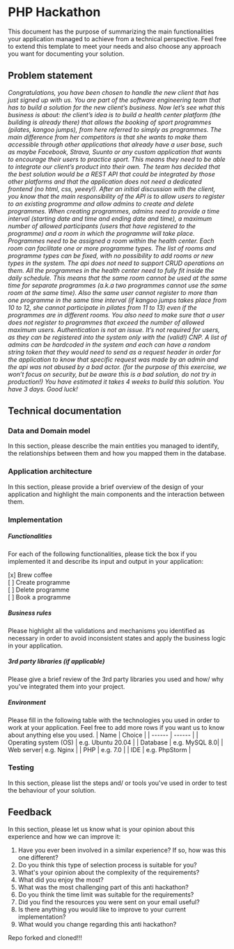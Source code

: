 # PHP Hackathon
This document has the purpose of summarizing the main functionalities your application managed to achieve from a technical perspective. Feel free to extend this template to meet your needs and also choose any approach you want for documenting your solution.

## Problem statement
*Congratulations, you have been chosen to handle the new client that has just signed up with us.  You are part of the software engineering team that has to build a solution for the new client’s business.
Now let’s see what this business is about: the client’s idea is to build a health center platform (the building is already there) that allows the booking of sport programmes (pilates, kangoo jumps), from here referred to simply as programmes. The main difference from her competitors is that she wants to make them accessible through other applications that already have a user base, such as maybe Facebook, Strava, Suunto or any custom application that wants to encourage their users to practice sport. This means they need to be able to integrate our client’s product into their own.
The team has decided that the best solution would be a REST API that could be integrated by those other platforms and that the application does not need a dedicated frontend (no html, css, yeeey!). After an initial discussion with the client, you know that the main responsibility of the API is to allow users to register to an existing programme and allow admins to create and delete programmes.
When creating programmes, admins need to provide a time interval (starting date and time and ending date and time), a maximum number of allowed participants (users that have registered to the programme) and a room in which the programme will take place.
Programmes need to be assigned a room within the health center. Each room can facilitate one or more programme types. The list of rooms and programme types can be fixed, with no possibility to add rooms or new types in the system. The api does not need to support CRUD operations on them.
All the programmes in the health center need to fully fit inside the daily schedule. This means that the same room cannot be used at the same time for separate programmes (a.k.a two programmes cannot use the same room at the same time). Also the same user cannot register to more than one programme in the same time interval (if kangoo jumps takes place from 10 to 12, she cannot participate in pilates from 11 to 13) even if the programmes are in different rooms. You also need to make sure that a user does not register to programmes that exceed the number of allowed maximum users.
Authentication is not an issue. It’s not required for users, as they can be registered into the system only with the (valid!) CNP. A list of admins can be hardcoded in the system and each can have a random string token that they would need to send as a request header in order for the application to know that specific request was made by an admin and the api was not abused by a bad actor. (for the purpose of this exercise, we won’t focus on security, but be aware this is a bad solution, do not try in production!)
You have estimated it takes 4 weeks to build this solution. You have 3 days. Good luck!*

## Technical documentation
### Data and Domain model
In this section, please describe the main entities you managed to identify, the relationships between them and how you mapped them in the database.
### Application architecture
In this section, please provide a brief overview of the design of your application and highlight the main components and the interaction between them.
###  Implementation
##### Functionalities
For each of the following functionalities, please tick the box if you implemented it and describe its input and output in your application:

[x] Brew coffee \
[ ] Create programme \
[ ] Delete programme \
[ ] Book a programme 

##### Business rules
Please highlight all the validations and mechanisms you identified as necessary in order to avoid inconsistent states and apply the business logic in your application.

##### 3rd party libraries (if applicable)
Please give a brief review of the 3rd party libraries you used and how/ why you've integrated them into your project.

##### Environment
Please fill in the following table with the technologies you used in order to work at your application. Feel free to add more rows if you want us to know about anything else you used.
| Name | Choice |
| ------ | ------ |
| Operating system (OS) | e.g. Ubuntu 20.04 |
| Database  | e.g. MySQL 8.0|
| Web server| e.g. Nginx |
| PHP | e.g. 7.0 |
| IDE | e.g. PhpStorm |

### Testing
In this section, please list the steps and/ or tools you've used in order to test the behaviour of your solution.

## Feedback
In this section, please let us know what is your opinion about this experience and how we can improve it:

1. Have you ever been involved in a similar experience? If so, how was this one different?
2. Do you think this type of selection process is suitable for you?
3. What's your opinion about the complexity of the requirements?
4. What did you enjoy the most?
5. What was the most challenging part of this anti hackathon?
6. Do you think the time limit was suitable for the requirements?
7. Did you find the resources you were sent on your email useful?
8. Is there anything you would like to improve to your current implementation?
9. What would you change regarding this anti hackathon?

Repo forked and cloned!!!